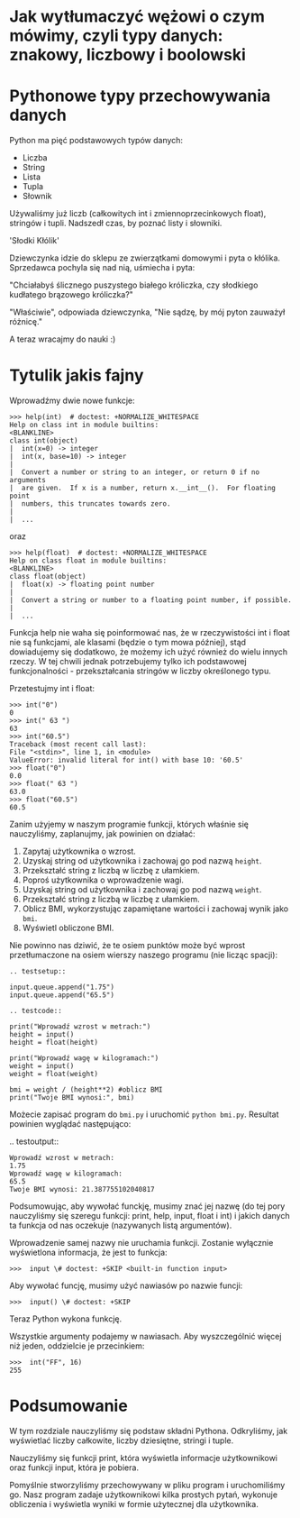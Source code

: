 Jak wytłumaczyć wężowi o czym mówimy, czyli typy danych: znakowy, liczbowy i boolowski
======================================================================================

Pythonowe typy przechowywania danych
====================================

Python ma pięć podstawowych typów danych:
- Liczba
- String
- Lista
- Tupla
- Słownik

Używaliśmy już liczb (całkowitych int i zmiennoprzecinkowych float), stringów i tupli. Nadszedł czas, by poznać
listy i słowniki.


'Słodki Kłólik'

Dziewczynka idzie do sklepu ze zwierzątkami domowymi i pyta o kłólika.
Sprzedawca pochyla się nad nią, uśmiecha i pyta:

"Chciałabyś ślicznego puszystego białego króliczka,
czy słodkiego kudłatego brązowego króliczka?"

"Właściwie", odpowiada dziewczynka, "Nie sądzę, by mój pyton zauważył różnicę."

A teraz wracajmy do nauki :)

Tytulik jakis fajny
====================================

Wprowadźmy dwie nowe funkcje:

    >>> help(int)  # doctest: +NORMALIZE_WHITESPACE
    Help on class int in module builtins:
    <BLANKLINE>
    class int(object)
    |  int(x=0) -> integer
    |  int(x, base=10) -> integer
    |
    |  Convert a number or string to an integer, or return 0 if no arguments
    |  are given.  If x is a number, return x.__int__().  For floating point
    |  numbers, this truncates towards zero.
    |
    |  ...


oraz

    >>> help(float)  # doctest: +NORMALIZE_WHITESPACE
    Help on class float in module builtins:
    <BLANKLINE>
    class float(object)
    |  float(x) -> floating point number
    |
    |  Convert a string or number to a floating point number, if possible.
    |
    |  ...


Funkcja help nie waha się poinformować nas, że w rzeczywistości int i float
nie są funkcjami, ale klasami (będzie o tym mowa później), stąd dowiadujemy się
dodatkowo, że możemy ich użyć również do wielu innych rzeczy. W tej chwili
jednak potrzebujemy tylko ich podstawowej funkcjonalności - przekształcania
stringów w liczby określonego typu.

Przetestujmy int i float:

    >>> int("0")
    0
    >>> int(" 63 ")
    63
    >>> int("60.5")
    Traceback (most recent call last):
    File "<stdin>", line 1, in <module>
    ValueError: invalid literal for int() with base 10: '60.5'
    >>> float("0")
    0.0
    >>> float(" 63 ")
    63.0
    >>> float("60.5")
    60.5

Zanim użyjemy w naszym programie funkcji, których właśnie się nauczyliśmy,
zaplanujmy, jak powinien on działać:

1.  Zapytaj użytkownika o wzrost.
2.  Uzyskaj string od użytkownika i zachowaj go pod nazwą `height`.
3.  Przekształć string z liczbą w liczbę z ułamkiem.
4.  Poproś użytkownika o wprowadzenie wagi.
5.  Uzyskaj string od użytkownika i zachowaj go pod nazwą `weight`.
6.  Przekształć string z liczbą w liczbę z ułamkiem.
7.  Oblicz BMI, wykorzystując zapamiętane wartości i zachowaj wynik jako `bmi`.
8.  Wyświetl obliczone BMI.

Nie powinno nas dziwić, że te osiem punktów może być wprost
przetłumaczone na osiem wierszy naszego programu (nie licząc spacji):

    .. testsetup::

    input.queue.append("1.75")
    input.queue.append("65.5")

    .. testcode::

    print("Wprowadź wzrost w metrach:")
    height = input()
    height = float(height)

    print("Wprowadź wagę w kilogramach:")
    weight = input()
    weight = float(weight)

    bmi = weight / (height**2) #oblicz BMI
    print("Twoje BMI wynosi:", bmi)

Możecie zapisać program do `bmi.py` i uruchomić `python bmi.py`. Resultat
powinien wyglądać następująco:

.. testoutput::

    Wprowadź wzrost w metrach:
    1.75
    Wprowadź wagę w kilogramach:
    65.5
    Twoje BMI wynosi: 21.387755102040817

Podsumowując, aby wywołać funckję, musimy znać jej nazwę (do tej pory
nauczyliśmy się szeregu funkcji: print, help, input, float i int) i jakich
danych ta funkcja od nas oczekuje (nazywanych listą argumentów).

Wprowadzenie samej nazwy nie uruchamia funkcji. Zostanie wyłącznie wyświetlona
informacja, że jest to funkcja:

	>>>  input \# doctest: +SKIP <built-in function input>

Aby wywołać funcję, musimy użyć nawiasów po nazwie funcji:

	>>>  input() \# doctest: +SKIP

Teraz Python wykona funkcję.

Wszystkie argumenty podajemy w nawiasach. Aby wyszczególnić więcej niż jeden,
oddzielcie je przecinkiem:

	>>>  int("FF", 16)
	255


Podsumowanie
============

W tym rozdziale nauczyliśmy się podstaw składni Pythona. Odkryliśmy, jak
wyświetlać liczby całkowite, liczby dziesiętne, stringi i tuple.

Nauczyliśmy się funkcji print, która wyświetla informacje użytkownikowi
oraz funkcji input, która je pobiera.

Pomyślnie stworzyliśmy przechowywany w pliku program i uruchomiliśmy go.
Nasz program zadaje użytkownikowi kilka prostych pytań, wykonuje obliczenia
i wyświetla wyniki w formie użytecznej dla użytkownika.